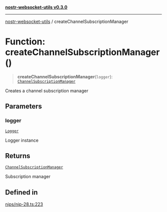 [**nostr-websocket-utils v0.3.0**](../README.md)

***

[nostr-websocket-utils](../globals.md) / createChannelSubscriptionManager

# Function: createChannelSubscriptionManager()

> **createChannelSubscriptionManager**(`logger`): [`ChannelSubscriptionManager`](../interfaces/ChannelSubscriptionManager.md)

Creates a channel subscription manager

## Parameters

### logger

[`Logger`](../type-aliases/Logger.md)

Logger instance

## Returns

[`ChannelSubscriptionManager`](../interfaces/ChannelSubscriptionManager.md)

Subscription manager

## Defined in

[nips/nip-28.ts:223](https://github.com/HumanjavaEnterprises/nostr-websocket-utils/blob/main/src/nips/nip-28.ts#L223)
